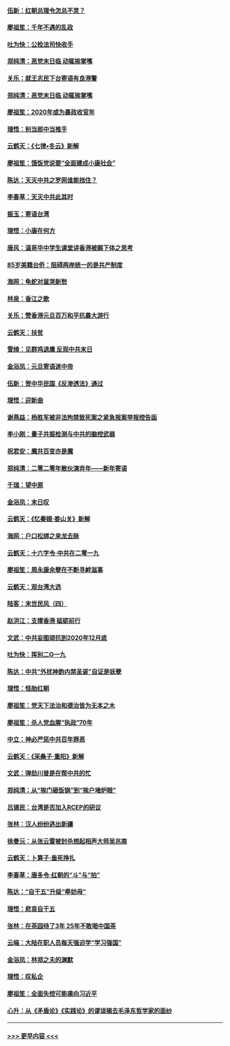 #### [伍新：红朝总理令怎总不灵？](../pages/nsc993/n11770813.md?t=01070222) 
#### [廖祖笙：千年不遇的乱政](../pages/nsc993/n11770373.md?t=01070222) 
#### [吐为快：公检法司快收手](../pages/nsc993/n11770359.md?t=01070222) 
#### [郑纯清：恶党末日临 动辄挨掌嘴](../pages/nsc993/n11769912.md?t=01070222) 
#### [关乐：就王志民下台寄语有良港警](../pages/nsc993/n11769903.md?t=01070222) 
#### [郑纯清：恶党末日临 动辄挨掌嘴](../pages/nsc993/n11769356.md?t=01070222) 
#### [廖祖笙：2020年或为暴政收官年](../pages/nsc993/n11768216.md?t=01070222) 
#### [理悟：别当郎中当推手](../pages/nsc993/n11768243.md?t=01070222) 
#### [云鹤天：《七律▪冬云》新解](../pages/nsc993/n11768204.md?t=01070222) 
#### [廖祖笙：饿饭党说要“全面建成小康社会”](../pages/nsc993/n11767482.md?t=01070222) 
#### [陈达：天灭中共之罗网谁能挡住？](../pages/nsc993/n11767465.md?t=01070222) 
#### [李春草：天灭中共此其时](../pages/nsc993/n11767452.md?t=01070222) 
#### [振玉：寄语台湾](../pages/nsc993/n11767432.md?t=01070222) 
#### [理悟：小康在何方](../pages/nsc993/n11767394.md?t=01070222) 
#### [唐风：温哥华中学生课堂讲香港被踢下体之思考](../pages/nsc993/n11766848.md?t=01070222) 
#### [85岁美籍台侨：阻碍两岸统一的是共产制度](../pages/nsc993/n11765043.md?t=01070222) 
#### [海网：龟蛇对鼠哭新愁](../pages/nsc993/n11764895.md?t=01070222) 
#### [林泉：香江之歌](../pages/nsc993/n11764415.md?t=01070222) 
#### [关乐：赞香港元旦百万和平抗暴大游行](../pages/nsc993/n11764382.md?t=01070222) 
#### [云鹤天：扶贫](../pages/nsc993/n11764245.md?t=01070222) 
#### [雪绮：见群鸡退鹰  反观中共末日](../pages/nsc993/n11762112.md?t=01070222) 
#### [金浴凤：元旦寄语迷中帝](../pages/nsc993/n11761788.md?t=01070222) 
#### [伍新：贺中华民国《反渗透法》通过](../pages/nsc993/n11761994.md?t=01070222) 
#### [理悟：迎新曲](../pages/nsc993/n11761152.md?t=01070222) 
#### [谢燕益：杨胜军被非法拘禁致死案之紧急报案举报控告函](../pages/nsc993/n11756134.md?t=01070222) 
#### [李小刚：量子共振检测与中共的脑控武器](../pages/nsc993/n11754518.md?t=01070222) 
#### [祝君安：魔共百变亦是魔](../pages/nsc993/n11754469.md?t=01070222) 
#### [郑纯清：二零二零年散伙演弃年——新年寄语](../pages/nsc993/n11754195.md?t=01070222) 
#### [千瑞：望中原](../pages/nsc993/n11754159.md?t=01070222) 
#### [金浴凤：末日叹](../pages/nsc993/n11752359.md?t=01070222) 
#### [云鹤天：《忆秦娥‧娄山关》新解](../pages/nsc993/n11752348.md?t=01070222) 
#### [海网：户口松绑之来龙去脉](../pages/nsc993/n11752328.md?t=01070222) 
#### [云鹤天：十六字令‧中共在二零一九](../pages/nsc993/n11752305.md?t=01070222) 
#### [廖祖笙：周永康余孽在不断寻衅滋事](../pages/nsc993/n11751013.md?t=01070222) 
#### [云鹤天：观台湾大选](../pages/nsc993/n11751007.md?t=01070222) 
#### [陆客：末世民风（四）](../pages/nsc993/n11749203.md?t=01070222) 
#### [赵洪江：支撑香港 砥砺前行](../pages/nsc993/n11748482.md?t=01070222) 
#### [文武：中共妄图顽抗到2020年12月底](../pages/nsc993/n11748446.md?t=01070222) 
#### [吐为快：挥别二O一九](../pages/nsc993/n11748411.md?t=01070222) 
#### [陈达：中共“外扰神韵内禁圣诞”自证是妖孽](../pages/nsc993/n11748226.md?t=01070222) 
#### [理悟：怪胎红朝](../pages/nsc993/n11748206.md?t=01070222) 
#### [廖祖笙：党天下法治和德治皆为无本之木](../pages/nsc993/n11748135.md?t=01070222) 
#### [廖祖笙：杀人党血腥“执政”70年](../pages/nsc993/n11745144.md?t=01070222) 
#### [中立：神必严惩中共百年罪恶](../pages/nsc993/n11744970.md?t=01070222) 
#### [云鹤天：《采桑子‧重阳》新解](../pages/nsc993/n11744948.md?t=01070222) 
#### [文武：弹劾川普是在帮中共的忙](../pages/nsc993/n11744758.md?t=01070222) 
#### [郑纯清：从“挨门砸饭锅”到“挨户堵炉眼”](../pages/nsc993/n11744745.md?t=01070222) 
#### [吕锡民：台湾是否加入RCEP的研议](../pages/nsc993/n11744701.md?t=01070222) 
#### [张林：汉人纷纷逃出新疆](../pages/nsc993/n11743530.md?t=01070222) 
#### [徐曼沅：从张云雷被封杀想起相声大师吴兆南](../pages/nsc993/n11741816.md?t=01070222) 
#### [云鹤天：卜算子‧垂死挣扎](../pages/nsc993/n11739956.md?t=01070222) 
#### [李春草：唐多令‧红朝的“斗”与“拍”](../pages/nsc993/n11739830.md?t=01070222) 
#### [陈达：“自干五”升级“牵妨母”](../pages/nsc993/n11739724.md?t=01070222) 
#### [理悟：悲哀自干五](../pages/nsc993/n11739547.md?t=01070222) 
#### [张林：在茶园待了3年 25年不敢喝中国茶](../pages/nsc993/n11739240.md?t=01070222) 
#### [云端：大陆在职人员每天强迫学“学习强国”](../pages/nsc993/n11738735.md?t=01070222) 
#### [金浴凤：林郑之夫的渊默](../pages/nsc993/n11737735.md?t=01070222) 
#### [理悟：叹私企](../pages/nsc993/n11737715.md?t=01070222) 
#### [廖祖笙：全面失控可能袭向习近平](../pages/nsc993/n11737704.md?t=01070222) 
#### [心升：从《矛盾论》《实践论》的谬误揭去毛泽东哲学家的面纱](../pages/nsc993/n11736962.md?t=01070222) 

----
#### [ >>> 更早内容 <<< ](../indexes/nsc993-earlier.md)
